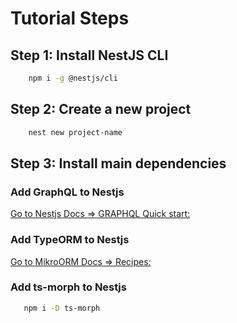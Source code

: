 # Tutorial Steps

## Step 1: Install NestJS CLI

```bash
    npm i -g @nestjs/cli
```

## Step 2: Create a new project

```bash
    nest new project-name
```

## Step 3: Install main dependencies

### Add GraphQL to Nestjs

[Go to Nestjs Docs => GRAPHQL Quick start:](https://docs.nestjs.com/graphql/quick-start)

### Add TypeORM to Nestjs

[Go to MikroORM Docs => Recipes:](https://mikro-orm.io/docs/usage-with-nestjs)

### Add ts-morph to Nestjs

```bash
   npm i -D ts-morph
```
